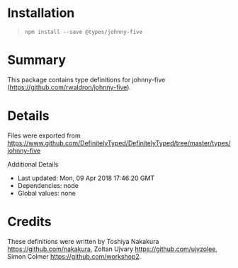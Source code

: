 # Installation
> `npm install --save @types/johnny-five`

# Summary
This package contains type definitions for johnny-five (https://github.com/rwaldron/johnny-five).

# Details
Files were exported from https://www.github.com/DefinitelyTyped/DefinitelyTyped/tree/master/types/johnny-five

Additional Details
 * Last updated: Mon, 09 Apr 2018 17:46:20 GMT
 * Dependencies: node
 * Global values: none

# Credits
These definitions were written by Toshiya Nakakura <https://github.com/nakakura>, Zoltan Ujvary <https://github.com/ujvzolee>, Simon Colmer <https://github.com/workshop2>.
